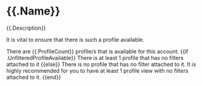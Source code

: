 # {{.Name}}

{{.Description}}

It is vital to ensure that there is such a profile available.

There are {{.ProfileCount}} profile/s that is available for this account.
{{if .UnfilteredProfileAvailable}}
There is at least 1 profile that has no filters attached to it
{{else}}
There is no profile that has no filter attached to it. It is highly recommended for you to have at least 1 profile view with no filters attached to it.
{{end}}
